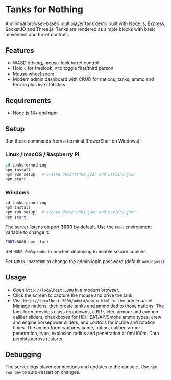 # Tanks for Nothing

A minimal browser-based multiplayer tank demo built with Node.js, Express, Socket.IO and Three.js. Tanks are rendered as simple blocks with basic movement and turret controls.

## Features
- WASD driving, mouse-look turret control
- Hold `C` for freelook, `V` to toggle first/third person
- Mouse wheel zoom
- Modern admin dashboard with CRUD for nations, tanks, ammo and terrain plus live statistics

## Requirements
- Node.js 18+ and npm

## Setup
Run these commands from a terminal (PowerShell on Windows):

### Linux / macOS / Raspberry Pi
```bash
cd tanksfornothing
npm install
npm run setup   # create data/tanks.json and nations.json
npm start
```

### Windows
```powershell
cd tanksfornothing
npm install
npm run setup   # create data/tanks.json and nations.json
npm start
```

The server listens on port **3000** by default. Use the `PORT` environment variable to change it:
```bash
PORT=8080 npm start
```
Set `NODE_ENV=production` when deploying to enable secure cookies.

Set `ADMIN_PASSWORD` to change the admin login password (default `adminpass`).

## Usage
- Open `http://localhost:3000` in a modern browser.
- Click the screen to capture the mouse and drive the tank.
- Visit `http://localhost:3000/admin/admin.html` for the admin panel. Manage nations, then create tanks and ammo tied to those
  nations. The tank form provides class dropdowns, a BR slider, armour and cannon caliber sliders, checkboxes for HE/HEAT/AP/Smoke
  ammo types, crew and engine horsepower sliders, and controls for incline and rotation times. The ammo form captures name,
  nation, caliber, armor penetration, type, explosion radius and penetration at 0m/100m. Data persists across restarts.

## Debugging
The server logs player connections and updates to the console. Use `npm run dev` to auto-restart on changes.
